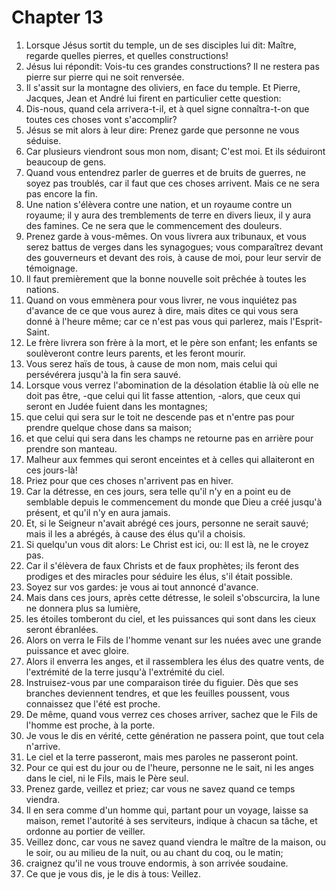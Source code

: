 # Chapter 13

1. Lorsque Jésus sortit du temple, un de ses disciples lui dit: Maître, regarde quelles pierres, et quelles constructions!
2. Jésus lui répondit: Vois-tu ces grandes constructions? Il ne restera pas pierre sur pierre qui ne soit renversée.
3. Il s'assit sur la montagne des oliviers, en face du temple. Et Pierre, Jacques, Jean et André lui firent en particulier cette question:
4. Dis-nous, quand cela arrivera-t-il, et à quel signe connaîtra-t-on que toutes ces choses vont s'accomplir?
5. Jésus se mit alors à leur dire: Prenez garde que personne ne vous séduise.
6. Car plusieurs viendront sous mon nom, disant; C'est moi. Et ils séduiront beaucoup de gens.
7. Quand vous entendrez parler de guerres et de bruits de guerres, ne soyez pas troublés, car il faut que ces choses arrivent. Mais ce ne sera pas encore la fin.
8. Une nation s'élèvera contre une nation, et un royaume contre un royaume; il y aura des tremblements de terre en divers lieux, il y aura des famines. Ce ne sera que le commencement des douleurs.
9. Prenez garde à vous-mêmes. On vous livrera aux tribunaux, et vous serez battus de verges dans les synagogues; vous comparaîtrez devant des gouverneurs et devant des rois, à cause de moi, pour leur servir de témoignage.
10. Il faut premièrement que la bonne nouvelle soit prêchée à toutes les nations.
11. Quand on vous emmènera pour vous livrer, ne vous inquiétez pas d'avance de ce que vous aurez à dire, mais dites ce qui vous sera donné à l'heure même; car ce n'est pas vous qui parlerez, mais l'Esprit-Saint.
12. Le frère livrera son frère à la mort, et le père son enfant; les enfants se soulèveront contre leurs parents, et les feront mourir.
13. Vous serez haïs de tous, à cause de mon nom, mais celui qui persévérera jusqu'à la fin sera sauvé.
14. Lorsque vous verrez l'abomination de la désolation établie là où elle ne doit pas être, -que celui qui lit fasse attention, -alors, que ceux qui seront en Judée fuient dans les montagnes;
15. que celui qui sera sur le toit ne descende pas et n'entre pas pour prendre quelque chose dans sa maison;
16. et que celui qui sera dans les champs ne retourne pas en arrière pour prendre son manteau.
17. Malheur aux femmes qui seront enceintes et à celles qui allaiteront en ces jours-là!
18. Priez pour que ces choses n'arrivent pas en hiver.
19. Car la détresse, en ces jours, sera telle qu'il n'y en a point eu de semblable depuis le commencement du monde que Dieu a créé jusqu'à présent, et qu'il n'y en aura jamais.
20. Et, si le Seigneur n'avait abrégé ces jours, personne ne serait sauvé; mais il les a abrégés, à cause des élus qu'il a choisis.
21. Si quelqu'un vous dit alors: Le Christ est ici, ou: Il est là, ne le croyez pas.
22. Car il s'élèvera de faux Christs et de faux prophètes; ils feront des prodiges et des miracles pour séduire les élus, s'il était possible.
23. Soyez sur vos gardes: je vous ai tout annoncé d'avance.
24. Mais dans ces jours, après cette détresse, le soleil s'obscurcira, la lune ne donnera plus sa lumière,
25. les étoiles tomberont du ciel, et les puissances qui sont dans les cieux seront ébranlées.
26. Alors on verra le Fils de l'homme venant sur les nuées avec une grande puissance et avec gloire.
27. Alors il enverra les anges, et il rassemblera les élus des quatre vents, de l'extrémité de la terre jusqu'à l'extrémité du ciel.
28. Instruisez-vous par une comparaison tirée du figuier. Dès que ses branches deviennent tendres, et que les feuilles poussent, vous connaissez que l'été est proche.
29. De même, quand vous verrez ces choses arriver, sachez que le Fils de l'homme est proche, à la porte.
30. Je vous le dis en vérité, cette génération ne passera point, que tout cela n'arrive.
31. Le ciel et la terre passeront, mais mes paroles ne passeront point.
32. Pour ce qui est du jour ou de l'heure, personne ne le sait, ni les anges dans le ciel, ni le Fils, mais le Père seul.
33. Prenez garde, veillez et priez; car vous ne savez quand ce temps viendra.
34. Il en sera comme d'un homme qui, partant pour un voyage, laisse sa maison, remet l'autorité à ses serviteurs, indique à chacun sa tâche, et ordonne au portier de veiller.
35. Veillez donc, car vous ne savez quand viendra le maître de la maison, ou le soir, ou au milieu de la nuit, ou au chant du coq, ou le matin;
36. craignez qu'il ne vous trouve endormis, à son arrivée soudaine.
37. Ce que je vous dis, je le dis à tous: Veillez.

